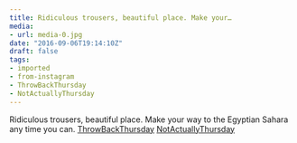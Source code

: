 ```yaml
---
title: Ridiculous trousers, beautiful place. Make your…
media:
- url: media-0.jpg
date: "2016-09-06T19:14:10Z"
draft: false
tags:
- imported
- from-instagram
- ThrowBackThursday
- NotActuallyThursday
---
```

Ridiculous trousers, beautiful place. Make your way to the Egyptian Sahara any time you can. [ThrowBackThursday](/tags/throwbackthursday) [NotActuallyThursday](/tags/notactuallythursday)
